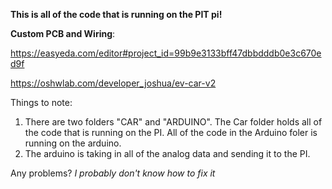 **This is all of the code that is running on the PIT pi!**

**Custom PCB and Wiring**:

https://easyeda.com/editor#project_id=99b9e3133bff47dbbdddb0e3c670ed9f

https://oshwlab.com/developer_joshua/ev-car-v2


Things to note:
1. There are two folders "CAR" and "ARDUINO". The Car folder holds all of the code that is running on the PI. All of the code in the Arduino foler is running on the arduino.
2. The arduino is taking in all of the analog data and sending it to the PI.

Any problems? _I probably don't know how to fix it_
